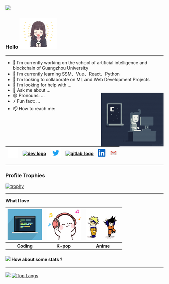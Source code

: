 ![](https://komarev.com/ghpvc/?username=yeahCatlikefish&color=blue&style=flat-square&label=PROFILE+VIEWS)

### Hello <img src="https://github.com/Amchuz/Amchuz/blob/master/hello.gif" width="120px">
<hr>
<!-- **yeahCatlikefish/yeahCatlikefish** is a ✨ _special_ ✨ repository because its `README.md` (this file) appears on your GitHub profile. -->
<!-- Here are some ideas to get you started: -->

- 🔭 I’m currently working on the school of artificial intelligence and blockchain of Guangzhou University
- 🌱 I’m currently learning SSM、Vue、React、Python
- 👯 I’m looking to collaborate on  ML and Web Development Projects
- 🤔 I’m looking for help with ...
- 💬 Ask me about ...
- 😄 Pronouns: ...<img align="right" src="https://github.com/yeahCatlikefish/Amchuz/blob/master/blog/image/computer.gif" width="200" height="170">
- ⚡ Fun fact: ...   
- 📫 How to reach me: 

| [<img src="https://raw.githubusercontent.com/Delta456/Delta456/master/img/github.png" alt="github logo" width="34">](https://github.com/yeahCatlikefish) |  [<img src="https://raw.githubusercontent.com/Delta456/Delta456/master/img/dev.png" alt="dev logo" width="24">](https://dev.to/amchuz) |  [<img src="https://raw.githubusercontent.com/Delta456/Delta456/master/img/twitter.png" alt="twitter logo" width="34">](https://twitter.com/PrifyPhilip) |  [<img src="https://raw.githubusercontent.com/Delta456/Delta456/master/img/gitlab.png" alt="gitlab logo" width="24">](https://gitlab.com/Amchuz) |  [<img src="https://github.com/Amchuz/Amchuz/blob/master/linkedin.jpeg" alt="linkedin logo" width="24">](https://www.linkedin.com/in/prify-philip-343b53150/) |  [<img src="https://github.com/Amchuz/Amchuz/blob/master/gmail.jpeg" alt="gmail logo" width="24">](https://mail.qq.com/cgi-bin/frame_html)
|---|---|---|---|---|---|

----
### Profile Trophies
[![trophy](https://github-profile-trophy.vercel.app/?username=yeahCatlikefish)](https://github.com/ryo-ma/github-profile-trophy)

----

**What I love**

| <img src=https://github.com/Amchuz/Amchuz/blob/master/coding.gif width="110" height="100"> | <img src=https://github.com/yeahCatlikefish/Amchuz/blob/master/blog/image/music.gif width="110" height="100"> | <img src=https://github.com/Amchuz/Amchuz/blob/master/animeicon.gif width="110" height="100" background="white"> | 
| :---: | :---: | :---: |
| <b>Coding</b> | <b>K-pop</b> | <b>Anime</b> |



#### <img src="https://media.giphy.com/media/VgCDAzcKvsR6OM0uWg/giphy.gif" width="50"> How about some stats ?


<!-- 分割线 -->
****
<!-- ![Anurag's GitHub stats](https://github-readme-stats.vercel.app/api?username=yeahCatlikefish&theme=prussian&show_icons=true) -->
![](https://github-readme-stats.vercel.app/api?username=yeahCatlikefish&theme=prussian&line_height=33.5) [![Top Langs](https://github-readme-stats.vercel.app/api/top-langs/?username=yeahCatlikefish&theme=prussian&langs_count=8)](https://github.com/yeahCatlikefish?tab=repositories)








